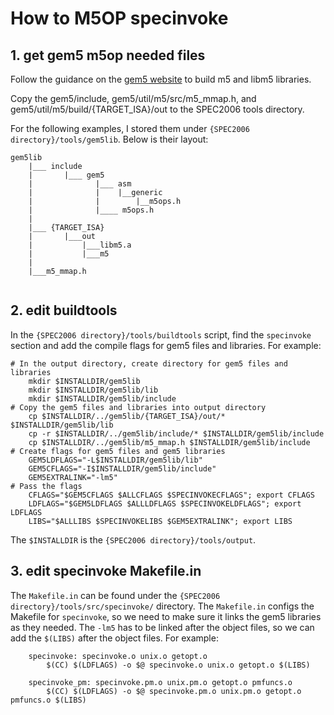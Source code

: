 # How to M5OP specinvoke

## 1. get gem5 m5op needed files

Follow the guidance on the [gem5 website](https://www.gem5.org/documentation/general_docs/m5ops/) to build m5 and libm5 libraries.

Copy the gem5/include, gem5/util/m5/src/m5_mmap.h, and gem5/util/m5/build/{TARGET_ISA}/out to the SPEC2006 tools directory.

For the following examples, I stored them under `{SPEC2006 directory}/tools/gem5lib`. Below is their layout:
```
gem5lib
    |___ include
    |       |___ gem5
    |              |___ asm
    |              |    |__generic
    |              |        |__m5ops.h
    |              |____ m5ops.h
    |                     
    |___ {TARGET_ISA}
    |       |___out
    |           |___libm5.a
    |           |___m5
    |
    |___m5_mmap.h
            
```

## 2. edit buildtools

In the `{SPEC2006 directory}/tools/buildtools` script, find the `specinvoke` section and add the compile flags for gem5 files and libraries. For example:

``` shell
# In the output directory, create directory for gem5 files and libraries
    mkdir $INSTALLDIR/gem5lib
    mkdir $INSTALLDIR/gem5lib/lib
    mkdir $INSTALLDIR/gem5lib/include
# Copy the gem5 files and libraries into output directory   
    cp $INSTALLDIR/../gem5lib/{TARGET_ISA}/out/* $INSTALLDIR/gem5lib/lib
    cp -r $INSTALLDIR/../gem5lib/include/* $INSTALLDIR/gem5lib/include
    cp $INSTALLDIR/../gem5lib/m5_mmap.h $INSTALLDIR/gem5lib/include
# Create flags for gem5 files and gem5 libraries
    GEM5LDFLAGS="-L$INSTALLDIR/gem5lib/lib"
    GEM5CFLAGS="-I$INSTALLDIR/gem5lib/include"
    GEM5EXTRALINK="-lm5"
# Pass the flags
    CFLAGS="$GEM5CFLAGS $ALLCFLAGS $SPECINVOKECFLAGS"; export CFLAGS
    LDFLAGS="$GEM5LDFLAGS $ALLLDFLAGS $SPECINVOKELDFLAGS"; export LDFLAGS
    LIBS="$ALLLIBS $SPECINVOKELIBS $GEM5EXTRALINK"; export LIBS
```
The `$INSTALLDIR` is the `{SPEC2006 directory}/tools/output`.

## 3. edit specinvoke Makefile.in

The `Makefile.in` can be found under the `{SPEC2006 directory}/tools/src/specinvoke/` directory. The `Makefile.in` configs the Makefile for `specinvoke`, so we need to make sure it links the gem5 libraries as they needed.
The `-lm5` has to be linked after the object files, so we can add the `$(LIBS)` after the object files. For example: 
``` shell
    specinvoke: specinvoke.o unix.o getopt.o
        $(CC) $(LDFLAGS) -o $@ specinvoke.o unix.o getopt.o $(LIBS)

    specinvoke_pm: specinvoke.pm.o unix.pm.o getopt.o pmfuncs.o
        $(CC) $(LDFLAGS) -o $@ specinvoke.pm.o unix.pm.o getopt.o pmfuncs.o $(LIBS)
```
